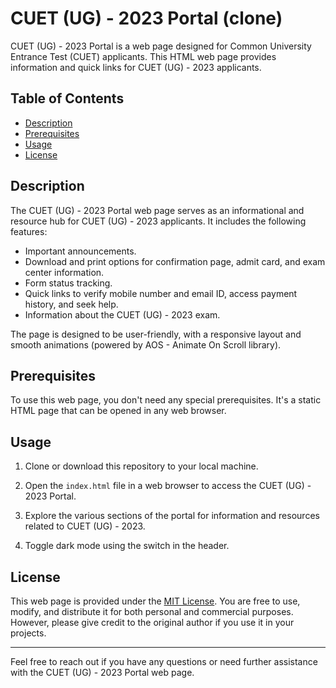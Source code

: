 # CUET (UG) - 2023 Portal (clone)

CUET (UG) - 2023 Portal is a web page designed for Common University Entrance Test (CUET) applicants. This HTML web page provides information and quick links for CUET (UG) - 2023 applicants.

## Table of Contents

- [Description](#description)
- [Prerequisites](#prerequisites)
- [Usage](#usage)
- [License](#license)

## Description

The CUET (UG) - 2023 Portal web page serves as an informational and resource hub for CUET (UG) - 2023 applicants. It includes the following features:

- Important announcements.
- Download and print options for confirmation page, admit card, and exam center information.
- Form status tracking.
- Quick links to verify mobile number and email ID, access payment history, and seek help.
- Information about the CUET (UG) - 2023 exam.

The page is designed to be user-friendly, with a responsive layout and smooth animations (powered by AOS - Animate On Scroll library).

## Prerequisites

To use this web page, you don't need any special prerequisites. It's a static HTML page that can be opened in any web browser.

## Usage

1. Clone or download this repository to your local machine.

2. Open the `index.html` file in a web browser to access the CUET (UG) - 2023 Portal.

3. Explore the various sections of the portal for information and resources related to CUET (UG) - 2023.

4. Toggle dark mode using the switch in the header.

## License

This web page is provided under the [MIT License](LICENSE). You are free to use, modify, and distribute it for both personal and commercial purposes. However, please give credit to the original author if you use it in your projects.

---

Feel free to reach out if you have any questions or need further assistance with the CUET (UG) - 2023 Portal web page.
